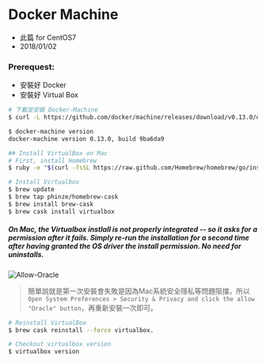 ﻿# Docker Machine
- 此篇 for CentOS7
- 2018/01/02

### Prerequest:
- 安裝好 Docker
- 安裝好 Virtual Box

```sh
# 下載並安裝 Docker-Machine
$ curl -L https://github.com/docker/machine/releases/download/v0.13.0/docker-machine-`uname -s`-`uname -m` >/tmp/docker-machine && chmod +x /tmp/docker-machine && sudo cp /tmp/docker-machine /usr/local/bin/docker-machine

$ docker-machine version
docker-machine version 0.13.0, build 9ba6da9
```

```sh
## Install VirtualBox on Mac
# First, install Homebrew
$ ruby -e "$(curl -fsSL https://raw.github.com/Homebrew/homebrew/go/install)"

# Install Virtualbox
$ brew update
$ brew tap phinze/homebrew-cask
$ brew install brew-cask
$ brew cask install virtualbox
```

##### On Mac, the Virtualbox instlall is not properly integrated -- so it asks for a permission after it fails. Simply re-run the installation for a second time after having granted the OS driver the install permission. No need for uninstalls.

![Allow-Oracle](https://user-images.githubusercontent.com/1438457/31966122-81e98806-b8be-11e7-947e-388d5cf13095.png)
> 簡單說就是第一次安裝會失敗是因為Mac系統安全隱私等問題阻擋，所以`Open System Preferences > Security & Privacy and click the allow "Oracle" button`，再重新安裝一次即可。
```sh
# Reinstall VirtualBox
$ brew cask reinstall --force virtualbox.

# Checkout virtualbox version
$ virtualbox version
```